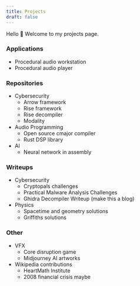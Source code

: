 ```yaml
---
title: Projects
draft: false
---
```


Hello 👋 Welcome to my projects page.

### Applications

- Procedural audio workstation
- Procedural audio player

### Repositories

- Cybersecurity
  - Arrow framework
  - Rise framework
  - Rise decompiler
  - Modality
- Audio Programming
  - Open source cmajor compiler
  - Rust DSP library
- AI
  - Neural network in assembly

### Writeups

- Cybersecurity
  - Cryptopals challenges
  - Practical Malware Analysis Challenges
  - Ghidra Decompiler Writeup (make this a blog)
- Physics
  - Spacetime and geometry solutions
  - Griffiths solutions

### Other

- VFX
  - Core disruption game
  - Midjourney AI artworks
- Wikipedia contributions
  - HeartMath Institute
  - 2008 financial crisis maybe
